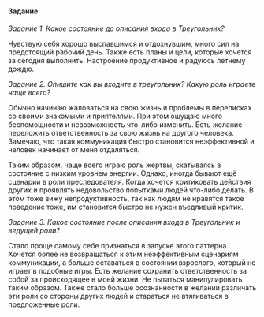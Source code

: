 #### Задание

*Задание 1. Какое состояние до описания входа в Треугольник?*

Чувствую себя хорошо выспавшимся и отдохнувшим, много сил на предстоящий рабочий день. Также есть планы и цели, которые хочется за сегодня выполнить. Настроение продуктивное и радуюсь летнему дождю.

*Задание 2. Опишите как вы входите в треугольник? Какую роль играете чаще всего?*

Обычно начинаю жаловаться на свою жизнь и проблемы в переписках со своими знакомыми и приятелями. При этом ощущаю много беспомощности и невозможность что-либо изменить. Есть желание переложить ответственность за свою жизнь на другого человека. Замечаю, что такая коммуникация быстро становится неэффективной и человек начинает от меня отдаляться.

Таким образом, чаще всего играю роль жертвы, скатываясь в состояние с низким уровнем энергии. Однако, иногда бывают ещё сценарии в роли преследователя. Когда хочется критиковать действия других и проявлять недовольство попытками людей что-либо делать. В этом тоже вижу непродуктивность, так как людям не нравятся такое поведение тоже, им становится быстро не нужен въедливый критик.

*Задание 3. Какое состояние после описания входа в Треугольник и ведущей роли?*

Стало проще самому себе признаться в запуске этого паттерна. Хочется более не возвращаться к этим неэффективным сценариям коммуникации, а больше оставаться в состоянии взрослого, который не играет в подобные игры. Есть желание сохранить ответственность за собой за происходящее в моей жизни. Не пытаться манипулировать таким образом. Также стало больше осознанности в желании различать эти роли со стороны других людей и стараться не втягиваться в предложенные роли.
